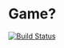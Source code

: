 Game?
============

[![Build Status](https://api.travis-ci.org/reines/game.png)](https://travis-ci.org/reines/game)
